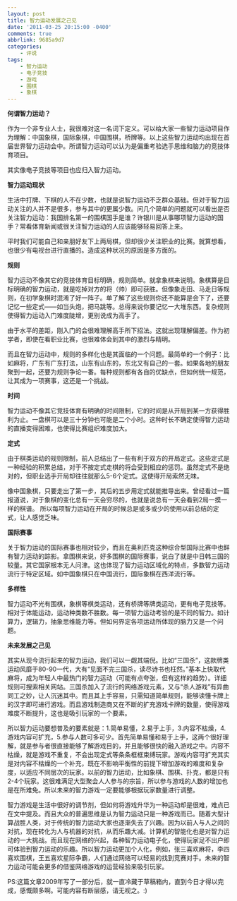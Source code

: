 ```yaml
---
layout: post
title: 智力运动发展之己见
date: '2011-03-25 20:15:00 -0400'
comments: true
abbrlink: 9685a9d7
categories:
	- 评说
tags:
	- 智力运动
	- 电子竞技
	- 游戏
	- 围棋
	- 象棋
---
```

**何谓智力运动？**

作为一个非专业人士，我很难对这一名词下定义。可以给大家一些智力运动项目作为理解：中国象棋，国际象棋，中国围棋，桥牌等。以上这些智力运动均出现在首届世界智力运动会中。所谓智力运动可以认为是偏重考验选手思维和脑力的竞技体育项目。

其实像电子竞技等项目也应归入智力运动。

**智力运动现状**

生活中打牌、下棋的人不在少数，也就是说智力运动不乏群众基础。但对于智力运动关注的人并不是很多，参与其中的更属少数。问几个简单的问题就可以看出是否关注智力运动：我国排名第一的围棋国手是谁？许银川是从事哪项智力运动的国手？常看体育新闻或很关注智力运动的人应该能够轻易回答上来。

平时我们可能自己和亲朋好友下上两局棋，但却很少关注职业的比赛。就算想看，也很少有电视台进行直播的。造成这种状况的原因是多方面的。

**规则**

智力运动不像其它的竞技体育目标明确，规则简单。就拿象棋来说明。象棋算是目标明确的智力运动，就是吃掉对方的将（帅）即可获胜。但像象走田、马走日等规则，在初学象棋时混淆了好一阵子。单了解了这些规则你还不能算是会下了，还要记忆一些定式——如当头炮，把马跳等。总得来说你要记忆一大堆东西。复杂规则使得智力运动入门难度陡增，更别说成为高手了。

由于水平的差距，刚入门的会很难理解高手所下招法。这就出现理解偏差。作为初学者，即使在看职业比赛，也很难体会到其中的激烈与精明。

而且在智力运动中，规则的多样化也是其面临的一个问题。最简单的一个例子：比如麻将，广东有广东打法，山东有山东的，东北又有自己的一套。如果各地的朋友聚到一起，还要为规则争论一番。每种规则都有各自的优缺点，但如何统一规范，让其成为一项赛事，这还是一个挑战。

**时间**

智力运动不像其它竞技体育有明确的时间限制，它的时间是从开局到某一方获得胜利为止。一盘棋可以是三十分钟也可能是二个小时。这种时长不确定使得智力运动的直播变得困难，也使得比赛组织难度加大。

**定式**

由于棋类运动的规则限制，前人总结出了一些有利于双方的开局定式。这些定式是一种经验的积累总结，对于不按定式走棋的将会受到相应的惩罚。虽然定式不是绝对的，但职业选手开局却往往就那么5-6个定式。这使得开局索然无味。

像中国象棋，只要走出了第一步，其后的五步用定式就能推导出来。曾经看过一篇报道说，对于象棋的变化总有一天会穷尽的，也就是说总有一天会看到2局一摸一样的棋谱。
所以每项智力运动在开局的时候总是或多或少的使用以前总结的定式，让人感觉乏味。

**国际赛事**

关于智力运动的国际赛事也相对较少，而且在奥利匹克这种综合型国际比赛中也鲜有智力运动的踪影。拿围棋来说，好多围棋的国际赛事，说白了就是中日韩三国的较量。其它国家根本无人问津。这也体现了智力运动区域化的特点，多数智力运动流行于特定区域。如中国象棋只在中国流行，国际象棋在西洋流行等。

**多样性**

智力运动不光有围棋，象棋等棋类运动，还有桥牌等牌类运动，更有电子竞技等。相对于体能运动，运动种类数不胜数。每一项智力运动考验的是不同的智力。如计算力，逻辑力，抽象思维能力等。但如何界定各项运动所体现的脑力又是一个问题。

**未来发展之己见**

其实从现今流行起来的智力运动，我们可以一觑其端倪。比如“三国杀”，这款牌类运动风靡于80-90一代，大有“见面不完三国杀，读尽诗书也枉然。”基本上快取代麻将，成为年轻人中最热门的智力运动（可能有点夸张，但有这样的趋势）。详细规则可搜索相关网站。三国杀加入了流行的网络游戏元素，又与“杀人游戏”有异曲同工之妙，让人沉迷其中。而且其上手容易，只需知道简单规则，能够读懂卡牌上的汉字即可进行游戏。而且游戏制造商又在不断的扩充游戏卡牌的数量，使得游戏难度不断提升，这也是吸引玩家的一个要素。

所以智力运动要想普及的要素就是：1.简单易懂，2.易于上手，3.内容不枯燥，4.游戏内容可扩充，5.参与人数可多可少。首先简单易懂和易于上手，这两个很好理解，就是参与者很直接能够了解游戏目的，并且能够很快的融入游戏之中。内容不枯燥，就是游戏不重复，不会出现定式等条条框框束缚玩家。游戏内容可扩充其实是对内容不枯燥的一个补充，既在不影响平衡性的前提下增加游戏的难度和复杂度，以适应不同层次的玩家。以前的智力运动，比如象棋、围棋、扑克，都是只有2-4个玩家。这很难满足大型聚会人人参与的宗旨，所以参与游戏的人数的增加也是在所难免。所以未来的智力游戏一定要能够根据玩家数量进行调整。

智力游戏是生活中很好的调节剂，但如何将游戏升华为一种运动却是很难，难点已在文中提及。而且大众的普遍思维是认为智力运动只是一种游戏而已。随着大型计算战胜人类，对于传统的智力运动大家也逐渐失去了兴趣。因为以前人与人之间的对抗，现在转化为人与机器的对抗，从而乐趣大减。计算机的智能化也是对智力运动的一大挑战。而且现在网络的兴起，各种智力运动电子化，使得玩家足不出户即可体验到智力运动的乐趣。所以智力运动更加个人化，例如，张三喜欢麻将，李四喜欢围棋，王五喜欢星际争霸，人们通过网络可以轻易的找到竞赛对手。未来的智力运动可能会更多的借鉴网络游戏的运营经验来吸引玩家。

PS:这篇文章2009年写了一部分后，就一直冷藏于草稿箱内，直到今日才得以完成，感慨颇多啊。可能内容有断层感，请无视之。:)
